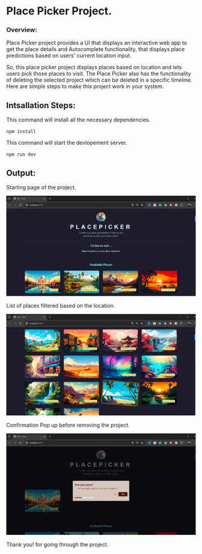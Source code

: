 # Place Picker Project.

### Overview:

Place Picker project provides a UI that displays an interactive web app to get the place details and Autocomplete functionality, that displays place predictions based on users' current location input.

So, this place picker project displays places based on location and lets users pick those places to visit. The Place Picker also has the functionality of deleting the selected project which can be deleted in a specific timeline. Here are simple steps to make this project work in your system.

## Intsallation Steps:

This command will install all the necessary dependencies.

```
npm install
```

This command will start the devlopement server.

```
npm run dev
```

## Output:

Starting page of the project.

![Starting Page](https://github.com/Rexon-Pambujya/PlaceVisitPicker/blob/main/images/Image1.png)

List of places filtered based on the location.

![List of Places](https://github.com/Rexon-Pambujya/PlaceVisitPicker/blob/main/images/image2.png)

Confirmation Pop up before removing the project.

![Pop up while removing the image](https://github.com/Rexon-Pambujya/PlaceVisitPicker/blob/main/images/Image3.png)

Thank you! for going through the project.
